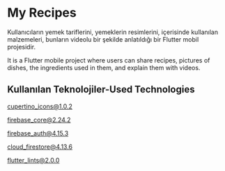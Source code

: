 
# My Recipes

Kullanıcıların yemek tariflerini, yemeklerin resimlerini, içerisinde kullanılan malzemeleri, bunların videolu bir şekilde anlatıldığı bir Flutter mobil projesidir.

It is a Flutter mobile project where users can share recipes, pictures of dishes, the ingredients used in them, and explain them with videos.

## Kullanılan Teknolojiler-Used Technologies

[cupertino_icons@1.0.2](https://pub.dev/packages/cupertino_icons)

[firebase_core@2.24.2](https://pub.dev/packages/firebase_core)

[firebase_auth@4.15.3](https://pub.dev/packages/firebase_auth)

[cloud_firestore@4.13.6](https://pub.dev/packages/cloud_firestore)

[flutter_lints@2.0.0](https://pub.dev/packages/flutter_lints)



